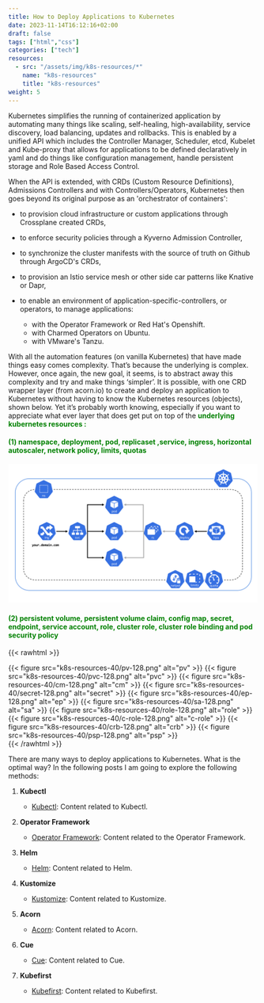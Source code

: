 ```yaml
---
title: How to Deploy Applications to Kubernetes
date: 2023-11-14T16:12:16+02:00
draft: false
tags: ["html","css"]
categories: ["tech"]
resources:
  - src: "/assets/img/k8s-resources/*"
    name: "k8s-resources"
    title: "k8s-resources"
weight: 5
---
```



Kubernetes simplifies the running of containerized application by automating many things like scaling, self-healing, high-availability, service discovery, load balancing, updates and rollbacks. This is enabled by a unified API which includes the Controller Manager, Scheduler, etcd, Kubelet and  Kube-proxy that allows for applications to be defined declaratively in yaml and do things like configuration management, handle persistent storage and Role Based Access Control.

 When the API is extended, with CRDs (Custom Resource Definitions), Admissions Controllers and with Controllers/Operators, Kubernetes then goes beyond its original purpose as an 'orchestrator of containers':

- to provision cloud infrastructure or custom applications through Crossplane created CRDs,
- to enforce security policies through a Kyverno Admission Controller,
- to synchronize the cluster manifests with the source of truth on Github through ArgoCD's CRDs,
- to provision an Istio service mesh or other side car patterns like Knative or Dapr,
- to enable an environment of application-specific-controllers, or operators, to  manage applications:

    - with the Operator Framework or Red Hat's Openshift.
    - with Charmed Operators on Ubuntu.
    - with VMware's Tanzu.  



With all the automation features (on vanilla Kubernetes) that have made things easy comes complexity. That’s because the underlying is complex. However, once again, the new goal, it seems,  is to abstract away this complexity and try and make things ‘simpler’. It is possible, with one CRD wrapper layer (from acorn.io) to create and deploy an application to Kubernetes without having to know the Kubernetes resources (objects), shown below. Yet it’s probably worth knowing, especially if you want to appreciate what ever layer that does get put on top of the <span style="color: green">**underlying kubernetes resources :**</span> 
#### <span style="color:green;"> (1) namespace, deployment, pod, replicaset ,service, ingress, horizontal autoscaler, network policy, limits, quotas 

![k8s Exposed Pod](images/k8s-diagram.png)

#### <span style="color:green;"> (2) persistent volume, persistent volume claim, config map, secret, endpoint, service account, role, cluster role, cluster role binding and pod security policy </span>

{{< rawhtml >}}
<div style="display: flex; 40px;">
{{< figure src="k8s-resources-40/pv-128.png" alt="pv" >}}
{{< figure src="k8s-resources-40/pvc-128.png" alt="pvc" >}}
{{< figure src="k8s-resources-40/cm-128.png" alt="cm" >}}
{{< figure src="k8s-resources-40/secret-128.png" alt="secret" >}}
{{< figure src="k8s-resources-40/ep-128.png" alt="ep" >}}
{{< figure src="k8s-resources-40/sa-128.png" alt="sa" >}}
{{< figure src="k8s-resources-40/role-128.png" alt="role" >}}
{{< figure src="k8s-resources-40/c-role-128.png" alt="c-role" >}}
{{< figure src="k8s-resources-40/crb-128.png" alt="crb" >}}
{{< figure src="k8s-resources-40/psp-128.png" alt="psp" >}}
</div>
{{< /rawhtml >}}


 
There are many ways to deploy applications to Kubernetes.  What is the optimal way? In the following posts I am going to explore the following methods:
1. **Kubectl**
    - [Kubectl](/posts/kubectl/kubectl/): Content related to Kubectl.

2. **Operator Framework**
    - [Operator Framework](/posts/operator-framework/operator-framework/): Content related to the Operator Framework.

3. **Helm**
    - [Helm](/posts/helm/helm/): Content related to Helm.

4. **Kustomize**
    - [Kustomize](/posts/kustomize/kustomize/): Content related to Kustomize.

5. **Acorn**
    - [Acorn](/posts/acorn/acorn/): Content related to Acorn.

6. **Cue**
    - [Cue](/posts/cue/cue/): Content related to Cue.

7. **Kubefirst**
    - [Kubefirst](/posts/kubefirst/kubefirst/): Content related to Kubefirst.




